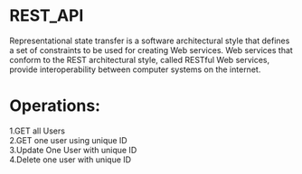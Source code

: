 # REST_API

Representational state transfer is a software architectural style that defines a set of constraints to be used for creating Web services. Web services that conform to the REST architectural style, called RESTful Web services, provide interoperability between computer systems on the internet.

# Operations:
1.GET all Users<br>
2.GET one user using unique ID<br>
3.Update One User with unique ID<br>
4.Delete one user with unique ID<br>
